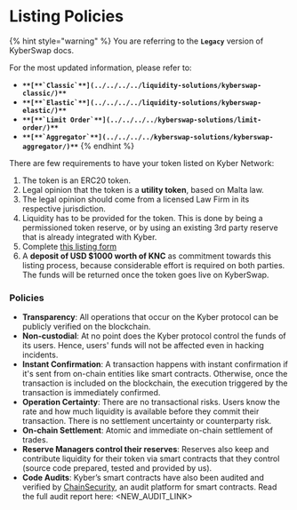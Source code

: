 # Listing Policies

{% hint style="warning" %}
You are referring to the **`Legacy`** version of KyberSwap docs.

For the most updated information, please refer to:

* **``**[**`Classic`**](../../../../liquidity-solutions/kyberswap-classic/)**``**
* **``**[**`Elastic`**](../../../../liquidity-solutions/kyberswap-elastic/)**``**
* **``**[**`Limit Order`**](../../../../kyberswap-solutions/limit-order/)**``**
* **``**[**`Aggregator`**](../../../../kyberswap-solutions/kyberswap-aggregator/)**``**
{% endhint %}

There are few requirements to have your token listed on Kyber Network:

1. The token is an ERC20 token.
2. Legal opinion that the token is a **utility token**, based on Malta law.
3. The legal opinion should come from a licensed Law Firm in its respective jurisdiction.
4. Liquidity has to be provided for the token. This is done by being a permissioned token reserve, or by using an existing 3rd party reserve that is already integrated with Kyber.
5. Complete [this listing form](https://docs.google.com/forms/d/1KJfKn3oFhz\_puutC5ciQPiPMJlJ1JSKEIjD3t5HKC-8/edit)
6. A **deposit of USD $1000 worth of KNC** as commitment towards this listing process, because considerable effort is required on both parties. The funds will be returned once the token goes live on KyberSwap.

### Policies[​](https://docs.kyberswap.com/Legacy/reserves/operation/listing-policies#policies) <a href="#policies" id="policies"></a>

* **Transparency**: All operations that occur on the Kyber protocol can be publicly verified on the blockchain.
* **Non-custodial**: At no point does the Kyber protocol control the funds of its users. Hence, users' funds will not be affected even in hacking incidents.
* **Instant Confirmation**: A transaction happens with instant confirmation if it's sent from on-chain entities like smart contracts. Otherwise, once the transaction is included on the blockchain, the execution triggered by the transaction is immediately confirmed.
* **Operation Certainty**: There are no transactional risks. Users know the rate and how much liquidity is available before they commit their transaction. There is no settlement uncertainty or counterparty risk.
* **On-chain Settlement**: Atomic and immediate on-chain settlement of trades.
* **Reserve Managers control their reserves**: Reserves also keep and contribute liquidity for their token via smart contracts that they control (source code prepared, tested and provided by us).
* **Code Audits**: Kyber’s smart contracts have also been audited and verified by [ChainSecurity](https://chainsecurity.com/), an audit platform for smart contracts. Read the full audit report here: \<NEW\_AUDIT\_LINK>

